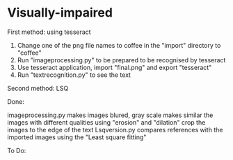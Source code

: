 # Visually-impaired

First method: using tesseract

1) Change one of the png file names to coffee in the "import" directory to "coffee"
2) Run "imageprocessing.py" to be prepared to be recognised by tesseract
3) Use tesseract application, import "final.png" and export "tesseract"
4) Run "textrecognition.py" to see the text

Second method: LSQ

Done:

imageprocessing.py
    makes images blured, gray scale
    makes similar the images with different qualities using "erosion" and "dilation"
    crop the images to the edge of the text
Lsqversion.py
    compares references with the imported images using the "Least square fitting"


To Do:
